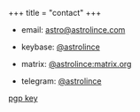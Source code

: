 +++
title = "contact"
+++
- email: [astro@astrolince.com](mailto:astro@astrolince.com)

- keybase: [@astrolince](https://keybase.io/astrolince)

- matrix: [@astrolince:matrix.org](https://matrix.to/#/@astrolince:matrix.org)

- telegram: [@astrolince](https://t.me/astrolince)

[pgp key](https://keybase.io/astrolince/pgp_keys.asc)
